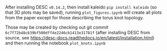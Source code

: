 After installing DESC ``v0.14.2``, then install kaleido ``pip install kaleido`` (so that 3D plots may be saved),
running ``plot_figures.ipynb`` will create all plots from the paper except for those describing the torus knot topology.

Those may be created by checking out git commit ``6c7f72b48c639bf500dff4e2246cb1413e31781f`` (after installing DESC from source, see https://desc-docs.readthedocs.io/en/latest/installation.html) and then running the notebook ``plot_knots.ipynb``
